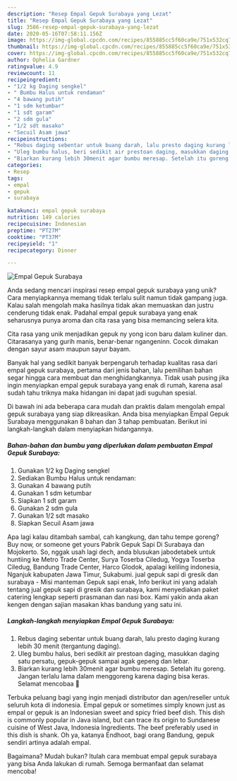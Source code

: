 ```yaml
---
description: "Resep Empal Gepuk Surabaya yang Lezat"
title: "Resep Empal Gepuk Surabaya yang Lezat"
slug: 3586-resep-empal-gepuk-surabaya-yang-lezat
date: 2020-05-16T07:58:11.156Z
image: https://img-global.cpcdn.com/recipes/855885cc5f60ca9e/751x532cq70/empal-gepuk-surabaya-foto-resep-utama.jpg
thumbnail: https://img-global.cpcdn.com/recipes/855885cc5f60ca9e/751x532cq70/empal-gepuk-surabaya-foto-resep-utama.jpg
cover: https://img-global.cpcdn.com/recipes/855885cc5f60ca9e/751x532cq70/empal-gepuk-surabaya-foto-resep-utama.jpg
author: Ophelia Gardner
ratingvalue: 4.9
reviewcount: 11
recipeingredient:
- "1/2 kg Daging sengkel"
- " Bumbu Halus untuk rendaman"
- "4 bawang putih"
- "1 sdm ketumbar"
- "1 sdt garam"
- "2 sdm gula"
- "1/2 sdt masako"
- "Secuil Asam jawa"
recipeinstructions:
- "Rebus daging sebentar untuk buang darah, lalu presto daging kurang lebih 30 menit (tergantung daging)."
- "Uleg bumbu halus, beri sedikit air prestoan daging, masukkan daging satu persatu, gepuk-gepuk sampai agak gepeng dan lebar."
- "Biarkan kurang lebih 30menit agar bumbu meresap. Setelah itu goreng. Jangan terlalu lama dalam menggoreng karena daging bisa keras. Selamat mencobaa 🤗"
categories:
- Resep
tags:
- empal
- gepuk
- surabaya

katakunci: empal gepuk surabaya 
nutrition: 149 calories
recipecuisine: Indonesian
preptime: "PT27M"
cooktime: "PT37M"
recipeyield: "1"
recipecategory: Dinner

---
```



![Empal Gepuk Surabaya](https://img-global.cpcdn.com/recipes/855885cc5f60ca9e/751x532cq70/empal-gepuk-surabaya-foto-resep-utama.jpg)

Anda sedang mencari inspirasi resep empal gepuk surabaya yang unik? Cara menyiapkannya memang tidak terlalu sulit namun tidak gampang juga. Kalau salah mengolah maka hasilnya tidak akan memuaskan dan justru cenderung tidak enak. Padahal empal gepuk surabaya yang enak seharusnya punya aroma dan cita rasa yang bisa memancing selera kita.

Cita rasa yang unik menjadikan gepuk ny yong icon baru dalam kuliner dan. Citarasanya yang gurih manis, benar-benar ngangeninn. Cocok dimakan dengan sayur asam maupun sayur bayam.

Banyak hal yang sedikit banyak berpengaruh terhadap kualitas rasa dari empal gepuk surabaya, pertama dari jenis bahan, lalu pemilihan bahan segar hingga cara membuat dan menghidangkannya. Tidak usah pusing jika ingin menyiapkan empal gepuk surabaya yang enak di rumah, karena asal sudah tahu triknya maka hidangan ini dapat jadi suguhan spesial.


Di bawah ini ada beberapa cara mudah dan praktis dalam mengolah empal gepuk surabaya yang siap dikreasikan. Anda bisa menyiapkan Empal Gepuk Surabaya menggunakan 8 bahan dan 3 tahap pembuatan. Berikut ini langkah-langkah dalam menyiapkan hidangannya.

<!--inarticleads1-->

##### Bahan-bahan dan bumbu yang diperlukan dalam pembuatan Empal Gepuk Surabaya:

1. Gunakan 1/2 kg Daging sengkel
1. Sediakan  Bumbu Halus untuk rendaman:
1. Gunakan 4 bawang putih
1. Gunakan 1 sdm ketumbar
1. Siapkan 1 sdt garam
1. Gunakan 2 sdm gula
1. Gunakan 1/2 sdt masako
1. Siapkan Secuil Asam jawa


Apa lagi kalau ditambah sambal, cah kangkung, dan tahu tempe goreng? Buy now, or someone get yours Pabrik Gepuk Sapi Di Surabaya dan Mojokerto. So, nggak usah lagi dech, anda blusukan jabodetabek untuk huntiing ke Metro Trade Center, Surya Toserba Ciledug, Yogya Toserba Ciledug, Bandung Trade Center, Harco Glodok, apalagi keliling indonesia, Nganjuk kabupaten Jawa Timur, Sukabumi. jual gepuk sapi di gresik dan surabaya - Misi manteman Gepuk sapi enak, Info berikut ini yang adalah tentang jual gepuk sapi di gresik dan surabaya, kami menyediakan paket catering lengkap seperti prasmanan dan nasi box. Kami yakin anda akan kengen dengan sajian masakan khas bandung yang satu ini. 

<!--inarticleads2-->

##### Langkah-langkah menyiapkan Empal Gepuk Surabaya:

1. Rebus daging sebentar untuk buang darah, lalu presto daging kurang lebih 30 menit (tergantung daging).
1. Uleg bumbu halus, beri sedikit air prestoan daging, masukkan daging satu persatu, gepuk-gepuk sampai agak gepeng dan lebar.
1. Biarkan kurang lebih 30menit agar bumbu meresap. Setelah itu goreng. Jangan terlalu lama dalam menggoreng karena daging bisa keras. Selamat mencobaa 🤗


Terbuka peluang bagi yang ingin menjadi distributor dan agen/reseller untuk seluruh kota di indonesia. Empal gepuk or sometimes simply known just as empal or gepuk is an Indonesian sweet and spicy fried beef dish. This dish is commonly popular in Java island, but can trace its origin to Sundanese cuisine of West Java, Indonesia Ingredients. The beef preferably used in this dish is shank. Oh ya, katanya Endhoot, bagi orang Bandung, gepuk sendiri artinya adalah empal. 

Bagaimana? Mudah bukan? Itulah cara membuat empal gepuk surabaya yang bisa Anda lakukan di rumah. Semoga bermanfaat dan selamat mencoba!
